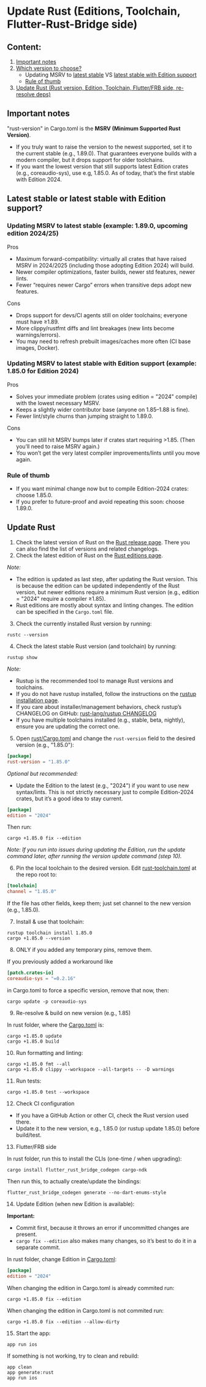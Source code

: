 # Update Rust (Editions, Toolchain, Flutter-Rust-Bridge side)


## Content:

1. [Important notes](#important-notes)
2. [Which version to choose?](#latest-stable-or-latest-stable-with-edition-support)
   - Updating MSRV to [latest stable](#updating-msrv-to-latest-stable-example-1890-upcoming-edition-202425) VS [latest stable with Edition support](#updating-msrv-to-latest-stable-with-edition-support-example-1850-for-edition-2024)
   - [Rule of thumb](#rule-of-thumb)
3. [Update Rust (Rust version, Edition, Toolchain, Flutter/FRB side, re-resolve deps)](#update-rust)


## Important notes

"rust-version" in Cargo.toml is the **MSRV (Minimum Supported Rust Version)**.
- If you truly want to raise the version to the newest supported, set it to the current stable (e.g., 1.89.0). That guarantees everyone builds with a modern compiler, but it drops support for older toolchains.
- If you want the lowest version that still supports latest Edition crates (e.g., coreaudio-sys), use e.g, 1.85.0. As of today, that’s the first stable with Edition 2024.


## Latest stable or latest stable with Edition support?

### Updating MSRV to latest stable (example: 1.89.0, upcoming edition 2024/25)

Pros
- Maximum forward-compatibility: virtually all crates that have raised MSRV in 2024/2025 (including those adopting Edition 2024) will build.
- Newer compiler optimizations, faster builds, newer std features, newer lints.
- Fewer “requires newer Cargo” errors when transitive deps adopt new features.

Cons
- Drops support for devs/CI agents still on older toolchains; everyone must have ≥1.89.
- More clippy/rustfmt diffs and lint breakages (new lints become warnings/errors).
- You may need to refresh prebuilt images/caches more often (CI base images, Docker).

### Updating MSRV to latest stable with Edition support (example: 1.85.0 for Edition 2024)

Pros
- Solves your immediate problem (crates using edition = "2024" compile) with the lowest necessary MSRV.
- Keeps a slightly wider contributor base (anyone on 1.85–1.88 is fine).
- Fewer lint/style churns than jumping straight to 1.89.0.

Cons
- You can still hit MSRV bumps later if crates start requiring >1.85. (Then you’ll need to raise MSRV again.)
- You won’t get the very latest compiler improvements/lints until you move again.

### Rule of thumb
- If you want minimal change now but to compile Edition-2024 crates: choose 1.85.0.
- If you prefer to future-proof and avoid repeating this soon: choose 1.89.0.


## Update Rust

1. Check the latest version of Rust on the [Rust release page](https://releases.rs/). There you can also find the list of versions and related changelogs.
2. Check the latest edition of Rust on the [Rust editions page](https://doc.rust-lang.org/edition-guide/editions/index.html).

_Note:_
- The edition is updated as last step, after updating the Rust version. This is because the edition can be updated independently of the Rust version, but newer editions require a minimum Rust version (e.g., edition = "2024" require a compiler ≥1.85).
- Rust editions are mostly about syntax and linting changes. The edition can be specified in the `Cargo.toml` file.

3. Check the currently installed Rust version by running:
```shell
rustc --version
```

4. Check the latest stable Rust version (and toolchain) by running:

```shell
rustup show
```

_Note:_
- Rustup is the recommended tool to manage Rust versions and toolchains.
- If you do not have rustup installed, follow the instructions on the [rustup installation page](https://rustup.rs/).
- If you care about installer/management behaviors, check rustup’s CHANGELOG on GitHub: [rust-lang/rustup CHANGELOG](https://github.com/rust-lang/rustup/blob/master/CHANGELOG.md)
- If you have multiple toolchains installed (e.g., stable, beta, nightly), ensure you are updating the correct one.

5. Open [rust/Cargo.toml](../rust/Cargo.toml) and change the `rust-version` field to the desired version (e.g., "1.85.0"):

```toml
[package]
rust-version = "1.85.0"
```

_Optional but recommended:_
- Update the Edition to the latest (e.g., "2024") if you want to use new syntax/lints. This is not strictly necessary just to compile Edition-2024 crates, but it’s a good idea to stay current.
  
```toml
[package]
edition = "2024"
```

Then run:

```shell
cargo +1.85.0 fix --edition
```

_Note: If you run into issues during updating the Edition, run the update command later, after running the version update command (step 10)._

6. Pin the local toolchain to the desired version. Edit [rust-toolchain.toml](../rust-toolchain.toml) at the repo root to:

```toml
[toolchain]
channel = "1.85.0"
```

If the file has other fields, keep them; just set channel to the new version (e.g., 1.85.0).

7. Install & use that toolchain:

```shell
rustup toolchain install 1.85.0
cargo +1.85.0 --version
```

8. ONLY if you added any temporary pins, remove them.

If you previously added a workaround like

```toml
[patch.crates-io]
coreaudio-sys = "=0.2.16"
```

in Cargo.toml to force a specific version, remove that now, then:

```shell
cargo update -p coreaudio-sys
```

9. Re-resolve & build on new version (e.g., 1.85)

In rust folder, where the [Cargo.toml](/rust/Cargo.toml) is:

```shell
cargo +1.85.0 update
cargo +1.85.0 build
```

10. Run formatting and linting:

```shell
cargo +1.85.0 fmt --all
cargo +1.85.0 clippy --workspace --all-targets -- -D warnings
```

11. Run tests:

```shell
cargo +1.85.0 test --workspace
```

12. Check CI configuration
- If you have a GitHub Action or other CI, check the Rust version used there.
- Update it to the new version, e.g., 1.85.0 (or rustup update 1.85.0) before build/test.

13. Flutter/FRB side

In rust folder, run this to install the CLIs (one-time / when upgrading):

```shell
cargo install flutter_rust_bridge_codegen cargo-ndk
```

Then run this, to actually create/update the bindings:

```shell
flutter_rust_bridge_codegen generate --no-dart-enums-style
```

14. Update Edition (when new Edition is available):

**Important:**
- Commit first, because it throws an error if uncommitted changes are present.
- `cargo fix --edition` also makes many changes, so it’s best to do it in a separate commit.

In rust folder, change Edition in [Cargo.toml](../rust/Cargo.toml):
```toml
[package]
edition = "2024"
```

When changing the edition in Cargo.toml is already commited run:

```shell
cargo +1.85.0 fix --edition
```

When changing the edition in Cargo.toml is not commited run:

```shell
cargo +1.85.0 fix --edition --allow-dirty
```

15. Start the app:

```shell
app run ios
```

If something is not working, try to clean and rebuild:

```shell
app clean
app generate:rust
app run ios
```
